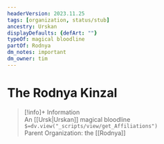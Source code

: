 ```yaml
---
headerVersion: 2023.11.25
tags: [organization, status/stub]
ancestry: Urskan
displayDefaults: {defArt: ""}
typeOf: magical bloodline
partOf: Rodnya
dm_notes: important
dm_owner: tim
---
```

# The Rodnya Kinzal
>[!info]+ Information  
> An [[Ursk|Urskan]] magical bloodline  
> `$=dv.view("_scripts/view/get_Affiliations")`  
> Parent Organization: the [[Rodnya]]

